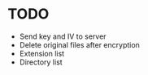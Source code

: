 # TODO

- Send key and IV to server
- Delete original files after encryption
- Extension list
- Directory list
